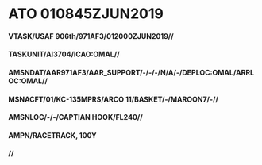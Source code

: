 # ATO 010845ZJUN2019

#### VTASK/USAF 906th/971AF3/012000ZJUN2019//
#### TASKUNIT/AI3704/ICAO:OMAL//
#### AMSNDAT/AAR971AF3/AAR_SUPPORT/-/-/-/N/A/-/DEPLOC:OMAL/ARRLOC:OMAL//
#### MSNACFT/01/KC-135MPRS/ARCO 11/BASKET/-/MAROON7/-//
#### AMSNLOC/-/-/CAPTIAN HOOK/FL240//
#### AMPN/RACETRACK, 100Y
#### //

